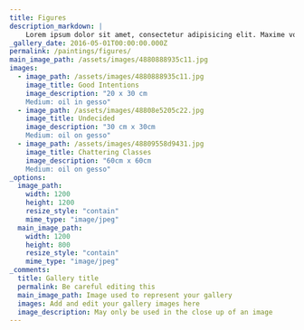 ```yaml
---
title: Figures
description_markdown: |
    Lorem ipsum dolor sit amet, consectetur adipisicing elit. Maxime voluptate, dicta ex incidunt harum id vitae itaque alias voluptates pariatur! Aliquid expedita rerum autem vel est pariatur, quibusdam consectetur, aliquam!
_gallery_date: 2016-05-01T00:00:00.000Z
permalink: /paintings/figures/
main_image_path: /assets/images/4880888935c11.jpg
images:
  - image_path: /assets/images/4880888935c11.jpg
    image_title: Good Intentions
    image_description: "20 x 30 cm
    Medium: oil in gesso"
  - image_path: /assets/images/48808e5205c22.jpg
    image_title: Undecided
    image_description: "30 cm x 30cm
    Medium: oil on gesso"
  - image_path: /assets/images/48809558d9431.jpg
    image_title: Chattering Classes
    image_description: "60cm x 60cm
    Medium: oil on gesso"
_options:
  image_path:
    width: 1200
    height: 1200
    resize_style: "contain"
    mime_type: "image/jpeg"
  main_image_path:
    width: 1200
    height: 800
    resize_style: "contain"
    mime_type: "image/jpeg"
_comments:
  title: Gallery title
  permalink: Be careful editing this
  main_image_path: Image used to represent your gallery
  images: Add and edit your gallery images here
  image_description: May only be used in the close up of an image
---
```

